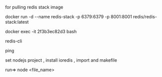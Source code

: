 for pulling redis stack image


docker run -d --name redis-stack -p 6379:6379 -p 8001:8001 redis/redis-stack:latest

docker exec -it 2f3b3ec82d3 bash

redis-cli

ping

set nodejs project , install ioredis , import and makefile

run=> node <file_name>